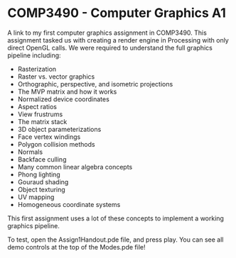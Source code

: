 # COMP3490 - Computer Graphics A1
A link to my first computer graphics assignment in COMP3490. This assignment tasked us with creating a render engine in Processing with only direct OpenGL calls. We were required to understand the full graphics pipeline including:

- Rasterization
- Raster vs. vector graphics
- Orthographic, perspective, and isometric projections
- The MVP matrix and how it works
- Normalized device coordinates
- Aspect ratios
- View frustrums
- The matrix stack
- 3D object parameterizations
- Face vertex windings
- Polygon collision methods
- Normals
- Backface culling
- Many common linear algebra concepts
- Phong lighting
- Gouraud shading
- Object texturing
- UV mapping
- Homogeneous coordinate systems

This first assignment uses a lot of these concepts to implement a working graphics pipeline.

To test, open the Assign1Handout.pde file, and press play. You can see all demo controls at the top of the Modes.pde file!
